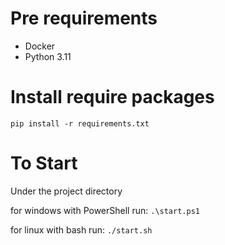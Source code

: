 # Pre requirements
- Docker
- Python 3.11

# Install require packages

`pip install -r requirements.txt`

# To Start
Under the project directory

for windows with PowerShell run:
`.\start.ps1`

for linux with bash run:
`./start.sh`
